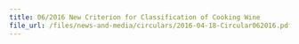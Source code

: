 ```yaml
---
title: 06/2016 New Criterion for Classification of Cooking Wine
file_url: /files/news-and-media/circulars/2016-04-18-Circular062016.pdf
---
```

